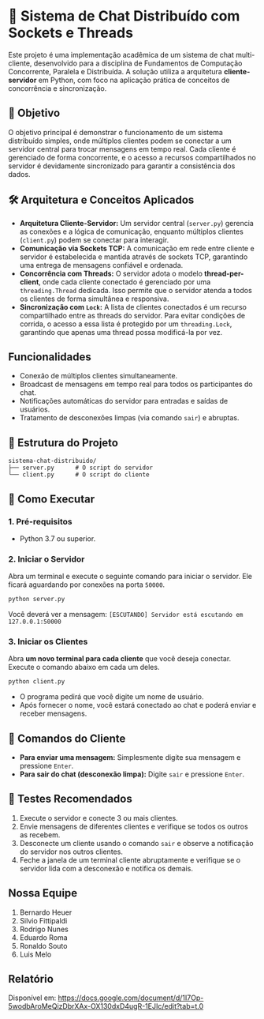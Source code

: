 # 💬 Sistema de Chat Distribuído com Sockets e Threads

Este projeto é uma implementação acadêmica de um sistema de chat multi-cliente, desenvolvido para a disciplina de Fundamentos de Computação Concorrente, Paralela e Distribuída. A solução utiliza a arquitetura **cliente-servidor** em Python, com foco na aplicação prática de conceitos de concorrência e sincronização.

## 🎯 Objetivo

O objetivo principal é demonstrar o funcionamento de um sistema distribuído simples, onde múltiplos clientes podem se conectar a um servidor central para trocar mensagens em tempo real. Cada cliente é gerenciado de forma concorrente, e o acesso a recursos compartilhados no servidor é devidamente sincronizado para garantir a consistência dos dados.

## 🛠️ Arquitetura e Conceitos Aplicados

* **Arquitetura Cliente-Servidor:** Um servidor central (`server.py`) gerencia as conexões e a lógica de comunicação, enquanto múltiplos clientes (`client.py`) podem se conectar para interagir.
* **Comunicação via Sockets TCP:** A comunicação em rede entre cliente e servidor é estabelecida e mantida através de sockets TCP, garantindo uma entrega de mensagens confiável e ordenada.
* **Concorrência com Threads:** O servidor adota o modelo **thread-per-client**, onde cada cliente conectado é gerenciado por uma `threading.Thread` dedicada. Isso permite que o servidor atenda a todos os clientes de forma simultânea e responsiva.
* **Sincronização com `Lock`:** A lista de clientes conectados é um recurso compartilhado entre as threads do servidor. Para evitar condições de corrida, o acesso a essa lista é protegido por um `threading.Lock`, garantindo que apenas uma thread possa modificá-la por vez.

## Funcionalidades

* Conexão de múltiplos clientes simultaneamente.
* Broadcast de mensagens em tempo real para todos os participantes do chat.
* Notificações automáticas do servidor para entradas e saídas de usuários.
* Tratamento de desconexões limpas (via comando `sair`) e abruptas.

## 📁 Estrutura do Projeto

```
sistema-chat-distribuido/
├── server.py      # O script do servidor
└── client.py      # O script do cliente
```

## 🚀 Como Executar

### 1. Pré-requisitos

* Python 3.7 ou superior.

### 2. Iniciar o Servidor

Abra um terminal e execute o seguinte comando para iniciar o servidor. Ele ficará aguardando por conexões na porta `50000`.

```bash
python server.py
```

Você deverá ver a mensagem: `[ESCUTANDO] Servidor está escutando em 127.0.0.1:50000`

### 3. Iniciar os Clientes

Abra **um novo terminal para cada cliente** que você deseja conectar. Execute o comando abaixo em cada um deles.

```bash
python client.py
```

* O programa pedirá que você digite um nome de usuário.
* Após fornecer o nome, você estará conectado ao chat e poderá enviar e receber mensagens.

## 💬 Comandos do Cliente

* **Para enviar uma mensagem:** Simplesmente digite sua mensagem e pressione `Enter`.
* **Para sair do chat (desconexão limpa):** Digite `sair` e pressione `Enter`.

## 🧪 Testes Recomendados

1.  Execute o servidor e conecte 3 ou mais clientes.
2.  Envie mensagens de diferentes clientes e verifique se todos os outros as recebem.
3.  Desconecte um cliente usando o comando `sair` e observe a notificação do servidor nos outros clientes.
4.  Feche a janela de um terminal cliente abruptamente e verifique se o servidor lida com a desconexão e notifica os demais.

## Nossa Equipe

1. Bernardo Heuer 
2. Silvio Fittipaldi
3. Rodrigo Nunes
4. Eduardo Roma 
5. Ronaldo Souto
6. Luis Melo

## Relatório

Disponível em: https://docs.google.com/document/d/1I7Op-5wodbAroMeQizDbrXAx-OX130dxD4ugR-1EJIc/edit?tab=t.0
